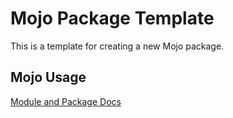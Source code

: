 # Mojo Package Template
This is a template for creating a new Mojo package.

## Mojo Usage

[Module and Package Docs](https://docs.modular.com/mojo/manual/get-started/packages.html)


